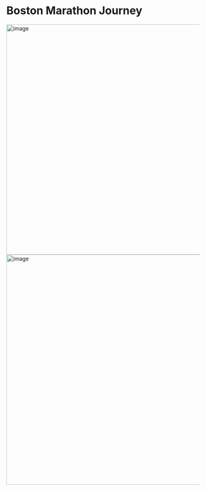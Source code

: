 # Boston Marathon Journey
<img width="601" alt="image" src="https://github.com/user-attachments/assets/59751511-34b3-4d6c-8986-7e0d37d9e0b4">
<img width="601" alt="image" src="https://github.com/user-attachments/assets/7155a37b-1b40-4edb-afe8-d0189a014f4b">
